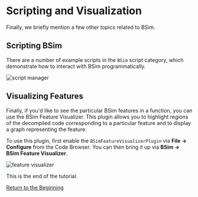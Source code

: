 # Scripting and Visualization

Finally, we briefly mention a few other topics related to BSim.

## Scripting BSim

There are a number of example scripts in the ``BSim`` script category, which demonstrate how to interact with BSim programmatically.

![script manager](images/script_manager.png)

## Visualizing Features

Finally, if you'd like to see the particular BSim features in a function, you can use the BSim Feature Visualizer.
This plugin allows you to highlight regions of the decompiled code corresponding to a particular feature and to display a graph representing the feature.

To use this plugin, first enable the ``BSimFeatureVisualizerPlugin`` via **File -> Configure** from the Code Browser.
You can then bring it up via **BSim -> BSim Feature Visualizer**.

![feature visualizer](images/feature_visualizer.png)

This is the end of the tutorial.

[Return to the Beginning](README.md)
